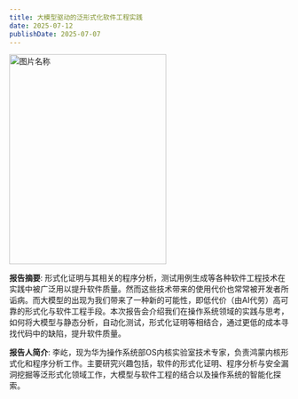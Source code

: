 ```yaml
---
title: 大模型驱动的泛形式化软件工程实践
date: 2025-07-12
publishDate: 2025-07-07
---
```


<img src="./photo.png" width = "283.2" height = "377.6" alt="图片名称" align=center />

**报告摘要**: 形式化证明与其相关的程序分析，测试用例生成等各种软件工程技术在实践中被广泛用以提升软件质量。然而这些技术带来的使用代价也常常被开发者所诟病。而大模型的出现为我们带来了一种新的可能性，即低代价（由AI代劳）高可靠的形式化与软件工程手段。本次报告会介绍我们在操作系统领域的实践与思考，如何将大模型与静态分析，自动化测试，形式化证明等相结合，通过更低的成本寻找代码中的缺陷，提升软件质量。

**报告人简介**: 李屹，现为华为操作系统部OS内核实验室技术专家，负责鸿蒙内核形式化和程序分析工作。主要研究兴趣包括，软件的形式化证明、程序分析与安全漏洞挖掘等泛形式化领域工作，大模型与软件工程的结合以及操作系统的智能化探索。

